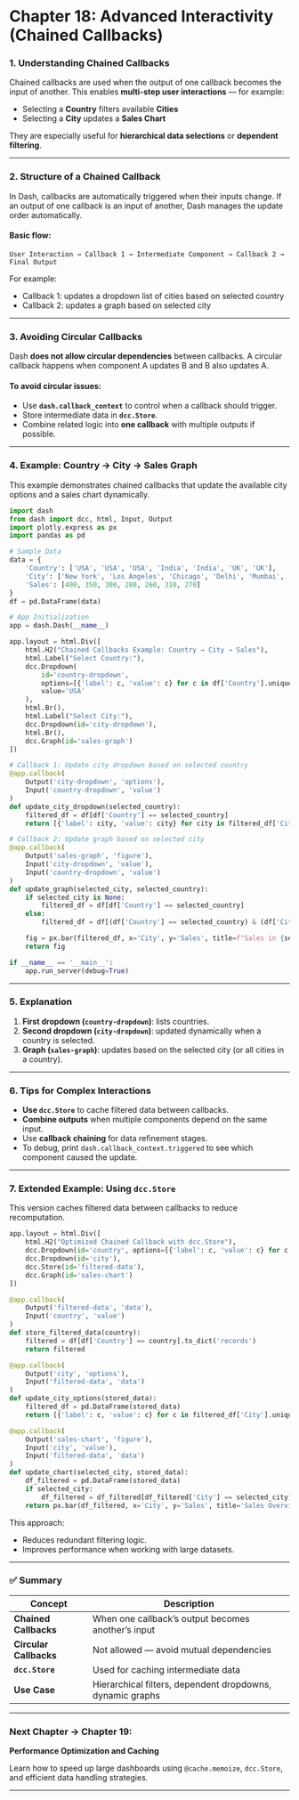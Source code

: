 # **Chapter 18: Advanced Interactivity (Chained Callbacks)**

### **1. Understanding Chained Callbacks**

Chained callbacks are used when the output of one callback becomes the input of another.
This enables **multi-step user interactions** — for example:

* Selecting a **Country** filters available **Cities**
* Selecting a **City** updates a **Sales Chart**

They are especially useful for **hierarchical data selections** or **dependent filtering**.

---

### **2. Structure of a Chained Callback**

In Dash, callbacks are automatically triggered when their inputs change.
If an output of one callback is an input of another, Dash manages the update order automatically.

#### **Basic flow:**

```
User Interaction → Callback 1 → Intermediate Component → Callback 2 → Final Output
```

For example:

* Callback 1: updates a dropdown list of cities based on selected country
* Callback 2: updates a graph based on selected city

---

### **3. Avoiding Circular Callbacks**

Dash **does not allow circular dependencies** between callbacks.
A circular callback happens when component A updates B and B also updates A.

#### **To avoid circular issues:**

* Use **`dash.callback_context`** to control when a callback should trigger.
* Store intermediate data in **`dcc.Store`**.
* Combine related logic into **one callback** with multiple outputs if possible.

---

### **4. Example: Country → City → Sales Graph**

This example demonstrates chained callbacks that update the available city options and a sales chart dynamically.

```python
import dash
from dash import dcc, html, Input, Output
import plotly.express as px
import pandas as pd

# Sample Data
data = {
    'Country': ['USA', 'USA', 'USA', 'India', 'India', 'UK', 'UK'],
    'City': ['New York', 'Los Angeles', 'Chicago', 'Delhi', 'Mumbai', 'London', 'Manchester'],
    'Sales': [400, 350, 300, 280, 260, 310, 270]
}
df = pd.DataFrame(data)

# App Initialization
app = dash.Dash(__name__)

app.layout = html.Div([
    html.H2("Chained Callbacks Example: Country → City → Sales"),
    html.Label("Select Country:"),
    dcc.Dropdown(
        id='country-dropdown',
        options=[{'label': c, 'value': c} for c in df['Country'].unique()],
        value='USA'
    ),
    html.Br(),
    html.Label("Select City:"),
    dcc.Dropdown(id='city-dropdown'),
    html.Br(),
    dcc.Graph(id='sales-graph')
])

# Callback 1: Update city dropdown based on selected country
@app.callback(
    Output('city-dropdown', 'options'),
    Input('country-dropdown', 'value')
)
def update_city_dropdown(selected_country):
    filtered_df = df[df['Country'] == selected_country]
    return [{'label': city, 'value': city} for city in filtered_df['City'].unique()]

# Callback 2: Update graph based on selected city
@app.callback(
    Output('sales-graph', 'figure'),
    Input('city-dropdown', 'value'),
    Input('country-dropdown', 'value')
)
def update_graph(selected_city, selected_country):
    if selected_city is None:
        filtered_df = df[df['Country'] == selected_country]
    else:
        filtered_df = df[(df['Country'] == selected_country) & (df['City'] == selected_city)]

    fig = px.bar(filtered_df, x='City', y='Sales', title=f"Sales in {selected_country}")
    return fig

if __name__ == '__main__':
    app.run_server(debug=True)
```

---

### **5. Explanation**

1. **First dropdown (`country-dropdown`)**: lists countries.
2. **Second dropdown (`city-dropdown`)**: updated dynamically when a country is selected.
3. **Graph (`sales-graph`)**: updates based on the selected city (or all cities in a country).

---

### **6. Tips for Complex Interactions**

* **Use `dcc.Store`** to cache filtered data between callbacks.
* **Combine outputs** when multiple components depend on the same input.
* Use **callback chaining** for data refinement stages.
* To debug, print `dash.callback_context.triggered` to see which component caused the update.

---

### **7. Extended Example: Using `dcc.Store`**

This version caches filtered data between callbacks to reduce recomputation.

```python
app.layout = html.Div([
    html.H2("Optimized Chained Callback with dcc.Store"),
    dcc.Dropdown(id='country', options=[{'label': c, 'value': c} for c in df['Country'].unique()], value='USA'),
    dcc.Dropdown(id='city'),
    dcc.Store(id='filtered-data'),
    dcc.Graph(id='sales-chart')
])

@app.callback(
    Output('filtered-data', 'data'),
    Input('country', 'value')
)
def store_filtered_data(country):
    filtered = df[df['Country'] == country].to_dict('records')
    return filtered

@app.callback(
    Output('city', 'options'),
    Input('filtered-data', 'data')
)
def update_city_options(stored_data):
    filtered_df = pd.DataFrame(stored_data)
    return [{'label': c, 'value': c} for c in filtered_df['City'].unique()]

@app.callback(
    Output('sales-chart', 'figure'),
    Input('city', 'value'),
    Input('filtered-data', 'data')
)
def update_chart(selected_city, stored_data):
    df_filtered = pd.DataFrame(stored_data)
    if selected_city:
        df_filtered = df_filtered[df_filtered['City'] == selected_city]
    return px.bar(df_filtered, x='City', y='Sales', title='Sales Overview')
```

This approach:

* Reduces redundant filtering logic.
* Improves performance when working with large datasets.

---

### ✅ **Summary**

| Concept                | Description                                               |
| ---------------------- | --------------------------------------------------------- |
| **Chained Callbacks**  | When one callback’s output becomes another’s input        |
| **Circular Callbacks** | Not allowed — avoid mutual dependencies                   |
| **`dcc.Store`**        | Used for caching intermediate data                        |
| **Use Case**           | Hierarchical filters, dependent dropdowns, dynamic graphs |

---

### **Next Chapter → Chapter 19:**

**Performance Optimization and Caching**

Learn how to speed up large dashboards using `@cache.memoize`, `dcc.Store`, and efficient data handling strategies.

---

